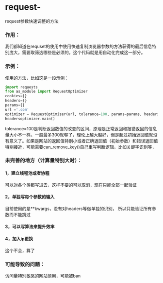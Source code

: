 # request-

request参数快速调整的方法

### 作用：

我们都知道在requset的使用中使用快速复制浏览器参数的方法获得的最后信息特别庞大，需要取筛选哪些是必须的，这个代码就是用自动化完成这一部分。

### 示例：

使用的方法，比如这是一段示例：

```python
import requests
from as_module import RequestOptimizer
cookies={}
headers={}
params={}
url ='.com'
optimizer = RequestOptimizer(url, tolerance=100, params=params, headers=headers, cookies=cookies)
headersoptimizer.main()
```

tolerance=100是判断返回数值的改变的区间，原理是正常返回和报错返回的信息量大小不一样。一般最多300就够了，理论上越大越好，但是超过初始返回值就没有意义了。如果是网站的返回值特别小或者正确返回值（初始参数）和错误返回值特别接近，可能需要can_remove_key()自己重写判断逻辑，比如关键字识别等，

### 未完善的地方（计算量特别大时）：

#### 1，建立线程池或者协程

可以对各个类都写进去，这样不要的可以取消，现在只能全部一起验证

#### 2，单独写每个参数的输入

目前使用的是**kwargs，没有对headers等做单独的识别， 所以只能验证所有参数而不能跳过

#### 3，可以写算法来提升效率

#### 4，加入ip更换

这个不会，算了

### 可能导致的问题：

访问量特别敏感的网站慎用，可能被ban
